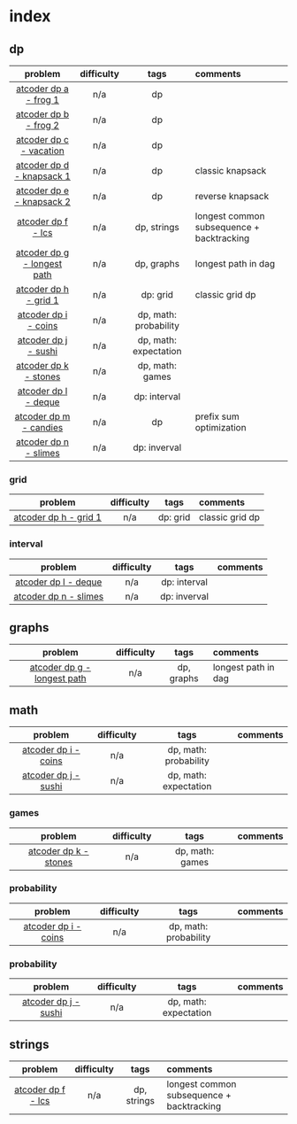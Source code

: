 # index

## dp

| problem | difficulty | tags | comments |
| :---: | :---: | :---: |:--- |
| [atcoder dp a - frog 1](https://atcoder.jp/contests/dp/tasks/dp_a) | n/a | dp | |
| [atcoder dp b - frog 2](https://atcoder.jp/contests/dp/tasks/dp_b) | n/a | dp | |
| [atcoder dp c - vacation](https://atcoder.jp/contests/dp/tasks/dp_c) | n/a | dp | |
| [atcoder dp d - knapsack 1](https://atcoder.jp/contests/dp/tasks/dp_d) | n/a | dp | classic knapsack |
| [atcoder dp e - knapsack 2](https://atcoder.jp/contests/dp/tasks/dp_e) | n/a | dp | reverse knapsack |
| [atcoder dp f - lcs](https://atcoder.jp/contests/dp/tasks/dp_f) | n/a | dp, strings | longest common subsequence + backtracking |
| [atcoder dp g - longest path](https://atcoder.jp/contests/dp/tasks/dp_g) | n/a | dp, graphs | longest path in dag |
| [atcoder dp h - grid 1](https://atcoder.jp/contests/dp/tasks/dp_h) | n/a | dp: grid | classic grid dp |
| [atcoder dp i - coins](https://atcoder.jp/contests/dp/tasks/dp_i) | n/a | dp, math: probability | |
| [atcoder dp j - sushi](https://atcoder.jp/contests/dp/tasks/dp_j) | n/a | dp, math: expectation | |
| [atcoder dp k - stones](https://atcoder.jp/contests/dp/tasks/dp_k) | n/a | dp, math: games | |
| [atcoder dp l - deque](https://atcoder.jp/contests/dp/tasks/dp_l) | n/a | dp: interval | |
| [atcoder dp m - candies](https://atcoder.jp/contests/dp/tasks/dp_m) | n/a | dp | prefix sum optimization |
| [atcoder dp n - slimes](https://atcoder.jp/contests/dp/tasks/dp_n) | n/a | dp: inverval | |

### grid

| problem | difficulty | tags | comments |
| :---: | :---: | :---: |:--- |
| [atcoder dp h - grid 1](https://atcoder.jp/contests/dp/tasks/dp_h) | n/a | dp: grid | classic grid dp |

### interval

| problem | difficulty | tags | comments |
| :---: | :---: | :---: |:--- |
| [atcoder dp l - deque](https://atcoder.jp/contests/dp/tasks/dp_l) | n/a | dp: interval | |
| [atcoder dp n - slimes](https://atcoder.jp/contests/dp/tasks/dp_n) | n/a | dp: inverval | |

## graphs

| problem | difficulty | tags | comments |
| :---: | :---: | :---: |:--- |
| [atcoder dp g - longest path](https://atcoder.jp/contests/dp/tasks/dp_g) | n/a | dp, graphs | longest path in dag |

## math

| problem | difficulty | tags | comments |
| :---: | :---: | :---: |:--- |
| [atcoder dp i - coins](https://atcoder.jp/contests/dp/tasks/dp_i) | n/a | dp, math: probability | |
| [atcoder dp j - sushi](https://atcoder.jp/contests/dp/tasks/dp_j) | n/a | dp, math: expectation | |

### games

| problem | difficulty | tags | comments |
| :---: | :---: | :---: |:--- |
| [atcoder dp k - stones](https://atcoder.jp/contests/dp/tasks/dp_k) | n/a | dp, math: games | |

### probability

| problem | difficulty | tags | comments |
| :---: | :---: | :---: |:--- |
| [atcoder dp i - coins](https://atcoder.jp/contests/dp/tasks/dp_i) | n/a | dp, math: probability | |

### probability

| problem | difficulty | tags | comments |
| :---: | :---: | :---: |:--- |
| [atcoder dp j - sushi](https://atcoder.jp/contests/dp/tasks/dp_j) | n/a | dp, math: expectation | |

## strings

| problem | difficulty | tags | comments |
| :---: | :---: | :---: |:--- |
| [atcoder dp f - lcs](https://atcoder.jp/contests/dp/tasks/dp_f) | n/a | dp, strings | longest common subsequence + backtracking |